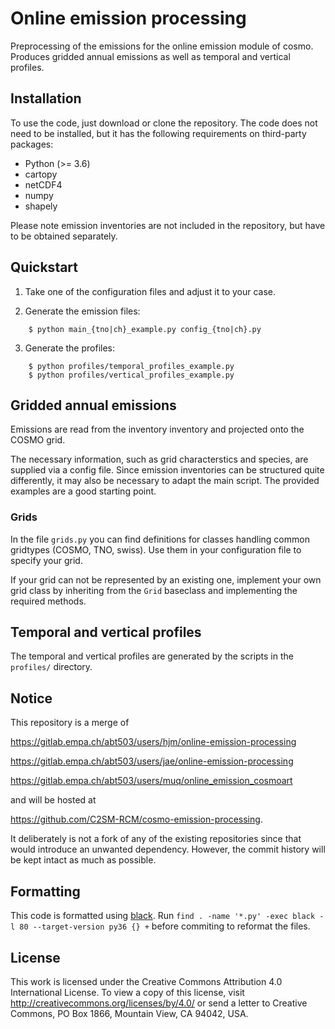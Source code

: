 # Online emission processing

Preprocessing of the emissions for the online emission module of cosmo.
Produces gridded annual emissions as well as temporal and vertical profiles.

## Installation
To use the code, just download or clone the repository. The code does not need to be
installed, but it has the following requirements on third-party packages:

* Python (>= 3.6)
* cartopy
* netCDF4
* numpy
* shapely

Please note emission inventories are not included in the repository, but have to
be obtained separately.

## Quickstart

1. Take one of the configuration files and adjust it to your case.

2. Generate the emission files:
```
    $ python main_{tno|ch}_example.py config_{tno|ch}.py
```

3. Generate the profiles:
```
    $ python profiles/temporal_profiles_example.py
    $ python profiles/vertical_profiles_example.py
```

## Gridded annual emissions

Emissions are read from the inventory inventory and projected onto the COSMO grid.

The necessary information, such as grid characterstics and species, are supplied via
a config file. Since emission inventories can be structured quite differently, it may
also be necessary to adapt the main script. The provided examples are a good starting
point.

### Grids

In the file `grids.py` you can find definitions for classes handling common gridtypes
(COSMO, TNO, swiss). Use them in your configuration file to specify your grid.

If your grid can not be represented by an existing one, implement your own grid class
by inheriting from the `Grid` baseclass and implementing the required methods.

## Temporal and vertical profiles

The temporal and vertical profiles are generated by the scripts in the `profiles/`
directory.

## Notice

This repository is a merge of

https://gitlab.empa.ch/abt503/users/hjm/online-emission-processing

https://gitlab.empa.ch/abt503/users/jae/online-emission-processing

https://gitlab.empa.ch/abt503/users/muq/online_emission_cosmoart

and will be hosted at

https://github.com/C2SM-RCM/cosmo-emission-processing.

It deliberately is not a fork of any of the existing repositories since that would introduce an
unwanted dependency. However, the commit history will be kept intact as much as possible.

## Formatting

This code is formatted using [black](https://black.readthedocs.io/en/stable/).
Run `find . -name '*.py' -exec black -l 80 --target-version py36 {} +` before commiting
to reformat the files.

## License

This work is licensed under the Creative Commons Attribution 4.0 International License. To view a copy of this license, visit http://creativecommons.org/licenses/by/4.0/ or send a letter to Creative Commons, PO Box 1866, Mountain View, CA 94042, USA.
